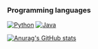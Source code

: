### Programming languages
[![Python](https://img.shields.io/badge/-Python-B8860B?style=for-the-badge&logo=python&logoColor=00008B)](https://ru.wikipedia.org/wiki/Python)
[![Java](https://img.shields.io/badge/-Java-000000?style=for-the-badge&logo=java&logoColor=FFFFFF)](https://ru.wikipedia.org/wiki/Java)

[![Anurag's GitHub stats](https://github-readme-stats.vercel.app/api?username=Myrza11)](https://github.com/anuraghazra/github-readme-stats)

